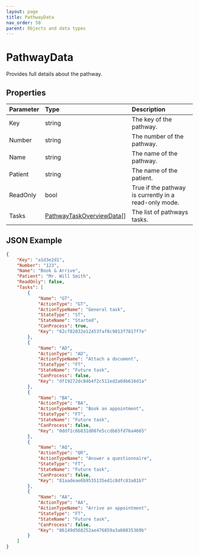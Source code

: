 ```yaml
---
layout: page
title: PathwayData
nav_order: 50
parent: Objects and data types
---
```


# PathwayData

Provides full details about the pathway.

## Properties

| Parameter | Type   | Description                                                 |
|:----------|:-------|:------------------------------------------------------------|
| Key | string | The key of the pathway. |
| Number | string | The number of the pathway. |
| Name | string | The name of the pathway. |
| Patient | string | The name of the patient. |
| ReadOnly | bool | True if the pathway is currently in a read-only mode. |
| Tasks | [PathwayTaskOverviewData](../objects-and-data-types/pathwaytaskoverviewdata)[] | The list of pathways tasks. |

## JSON Example

```json
{
    "Key": "a1d3e2d1",
    "Number": "123",
    "Name": "Book & Arrive",
    "Patient": "Mr. Will Smith",
    "ReadOnly": false,
    "Tasks": [
        {
            "Name": "GT",
            "ActionType": "GT",
            "ActionTypeName": "General task",
            "StateType": "ST",
            "StateName": "Started",
            "CanProcess": true,
            "Key": "62cf82832e12453faf8c9813f7817f7e"
        },
        {
            "Name": "AD",
            "ActionType": "AD",
            "ActionTypeName": "Attach a document",
            "StateType": "FT",
            "StateName": "Future task",
            "CanProcess": false,
            "Key": "df19272dc84b4f2c511ed2a04b616d1a"
        },
        {
            "Name": "BA",
            "ActionType": "BA",
            "ActionTypeName": "Book an appointment",
            "StateType": "FT",
            "StateName": "Future task",
            "CanProcess": false,
            "Key": "0ddf1c6b831d08fe5ccdb65fd76a4665"
        },
        {
            "Name": "AQ",
            "ActionType": "QR",
            "ActionTypeName": "Answer a questionnaire",
            "StateType": "FT",
            "StateName": "Future task",
            "CanProcess": false,
            "Key": "81aadeae6b9535135ed1c8dfc83a81b7"
        },
        {
            "Name": "AA",
            "ActionType": "AA",
            "ActionTypeName": "Arrive an appointment",
            "StateType": "FT",
            "StateName": "Future task",
            "CanProcess": false,
            "Key": "86149d568252ae476859a3a60835369b"
        }
    ]
}
```
